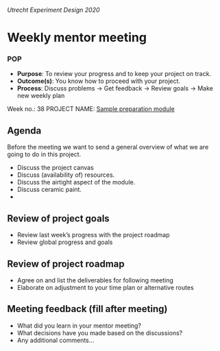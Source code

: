 *Utrecht Experiment Design 2020*

# Weekly mentor meeting

### POP

+ **Purpose**: To review your progress and to keep your project on track.
+ **Outcome(s)**: You know how to proceed with your project.
+ **Process**: Discuss problems → Get feedback → Review goals → Make new weekly plan

Week no.: 38
PROJECT NAME: [Sample preparation module](https://git.science.uu.nl/ued2020/experiment-design-2020/-/tree/master/projects/Sample%20preparation%20module)

## Agenda 
Before the meeting we want to send a general overview of what we are going to do in this project.
- Discuss the project canvas
- Discuss (availability of) resources.
- Discuss the airtight aspect of the module.
- Discuss ceramic paint.
- 


## Review of project goals

+ Review last week’s progress with the project roadmap
+ Review global progress and goals



## Review of project roadmap

+ Agree on and list the deliverables for following meeting
+ Elaborate on adjustment to your time plan or alternative routes

## Meeting feedback (fill after meeting)

+ What did you learn in your mentor meeting? 
+ What decisions have you made based on the discussions?
+ Any additional comments...
